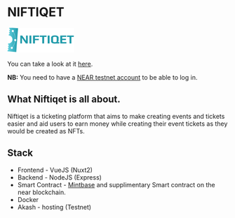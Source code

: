 # NIFTIQET

![Niftiqet_Logo](static/logo.png)

You can take a look at it [here](http://6hu0bvlpihdqn7f26hf1dpv3ko.ingress.d3akash.cloud/). 

**NB:** You need to have a [NEAR testnet account](https://wallet.testnet.near.org) to be able to log in.

## What Niftiqet is all about.

Niftiqet is a ticketing platform that aims to make creating events and tickets easier and aid users to earn money while creating their event tickets as they would be created as NFTs.

## Stack
- Frontend - VueJS (Nuxt2)
- Backend - NodeJS (Express)
- Smart Contract - [Mintbase](https://mintbase.io) and supplimentary Smart contract on the near blockchain.
- Docker
- Akash - hosting (Testnet)

